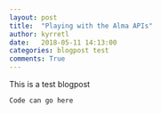 ```yaml
---
layout: post
title:  "Playing with the Alma APIs"
author: kyrretl
date:   2018-05-11 14:13:00
categories: blogpost test
comments: True
---
```


This is a test blogpost

```
Code can go here
```
